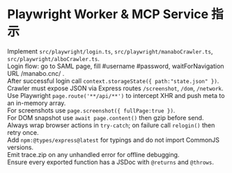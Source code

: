 # Playwright Worker & MCP Service 指示
Implement `src/playwright/login.ts`, `src/playwright/manaboCrawler.ts`, `src/playwright/alboCrawler.ts`.  
Login flow: go to SAML page, fill #username #password, waitForNavigation URL /manabo.cnc/ .  
After successful login call `context.storageState({ path:"state.json" })`.  
Crawler must expose JSON via Express routes `/screenshot`, `/dom`, `/network`.  
Use Playwright `page.route('**/api/**')` to intercept XHR and push meta to an in-memory array.  
For screenshots use `page.screenshot({ fullPage:true })`.  
For DOM snapshot use `await page.content()` then gzip before send.  
Always wrap browser actions in `try-catch`; on failure call `relogin()` then retry once.  
Add `npm:@types/express@latest` for typings and do not import CommonJS versions.  
Emit trace.zip on any unhandled error for offline debugging.  
Ensure every exported function has a JSDoc with `@returns` and `@throws`.  

